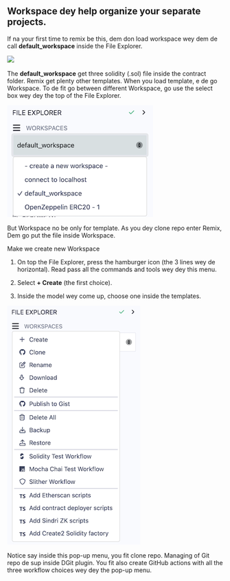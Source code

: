 ## Workspace dey help organize your separate projects.

If na your first time to remix be this, dem don load workspace wey dem de call **default_workspace** inside the File Explorer.

![](https://raw.githubusercontent.com/ethereum/remix-workshops/master/Basics/interface_introduction/images/default_workspace.png)

The **default_workspace** get three solidity (.sol) file inside the contract folder. Remix get plenty other templates. When you load template, e de go Workspace. To de fit go between different Workspace, go use the select box wey dey the top of the File Explorer.

![](https://raw.githubusercontent.com/ethereum/remix-workshops/master/Basics/interface_introduction/images/select-box.png)

But Workspace no be only for template. As you dey clone repo enter Remix, Dem go put the file inside Workspace.

Make we create new Workspace

1. On top the File Explorer, press the hamburger icon (the 3 lines wey de horizontal). Read pass all the commands and tools wey dey this menu.

2. Select **+ Create** (the first choice).

3. Inside the model wey come up, choose one inside the templates.

![hamburger](https://raw.githubusercontent.com/ethereum/remix-workshops/master/Basics/workspaces/images/popup.png)

Notice say inside this pop-up menu, you fit clone repo. Managing of Git repo de sup inside DGit plugin. You fit also create GitHub actions with all the three workflow choices wey dey the pop-up menu.
